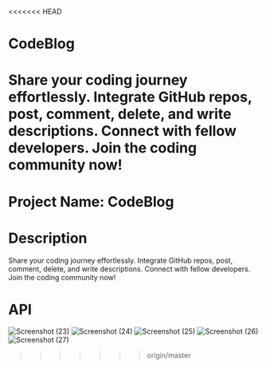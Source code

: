 <<<<<<< HEAD
# CodeBlog
Share your coding journey effortlessly. Integrate GitHub repos, post, comment, delete, and write descriptions. Connect with fellow developers. Join the coding community now!
=======
# Project Name: CodeBlog
# Description
Share your coding journey effortlessly. Integrate GitHub repos, post, comment, delete, and write descriptions. Connect with fellow developers. Join the coding community now!
# API
![Screenshot (23)](https://github.com/sakil786-java/CodeBlog/assets/106463224/f378e125-d17e-44f4-b1e0-7c4e24d2cbe2)
![Screenshot (24)](https://github.com/sakil786-java/CodeBlog/assets/106463224/bf7a8217-093b-4ba5-98a0-e40d2580ad5c)
![Screenshot (25)](https://github.com/sakil786-java/CodeBlog/assets/106463224/95f3b52b-4bc0-4cd4-8c7f-0ef77479283f)
![Screenshot (26)](https://github.com/sakil786-java/CodeBlog/assets/106463224/57302e66-0477-402e-bc92-2fb6420e1537)
![Screenshot (27)](https://github.com/sakil786-java/CodeBlog/assets/106463224/1313e49f-f0ad-407f-9f9d-5280a4b7de57)
>>>>>>> origin/master
